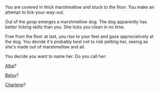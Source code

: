 
You are covered in thick marshmallow and stuck to the floor. You make an attempt to lick-your-way-out.

Out of the goop emerges a marshmellow dog. 
The dog apparently has better licking skills than you. She licks you clean in no time.

Free from the floor at last, you rise to your feet and gaze appreciatively at the dog. 
You decide it's probably best not to risk petting her, seeing as she's made out of marshmellow and all. 

You decide you want to name her. Do you call her:

[Alba](./Alba/alba.md)?

[Betsy](./Betsy/betsy.md)?

[Charlene](./Charlene/charlene.md)?